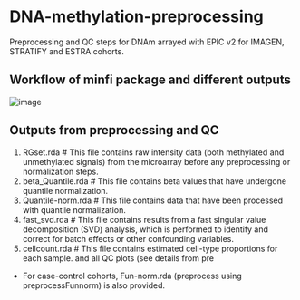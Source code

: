 # DNA-methylation-preprocessing
Preprocessing and QC steps for DNAm arrayed with EPIC v2 for IMAGEN, STRATIFY and ESTRA cohorts.

## Workflow of minfi package and different outputs
![image](https://github.com/XinyangYu918/DNA-methylation-preprocessing/assets/52769576/bfac942c-14d8-4a95-98a1-127ad3d1dd73)

## Outputs from preprocessing and QC
1. RGset.rda # This file contains raw intensity data (both methylated and unmethylated signals) from the microarray before any preprocessing or normalization steps.
2. beta_Quantile.rda # This file contains beta values that have undergone quantile normalization.
3. Quantile-norm.rda # This file contains data that have been processed with quantile normalization.
4. fast_svd.rda # This file contains results from a fast singular value decomposition (SVD) analysis, which is performed to identify and correct for batch effects or other confounding variables.
5. cellcount.rda # This file contains estimated cell-type proportions for each sample.
and all QC plots (see details from pre

* For case-control cohorts, Fun-norm.rda (preprocess using preprocessFunnorm) is also provided. 
